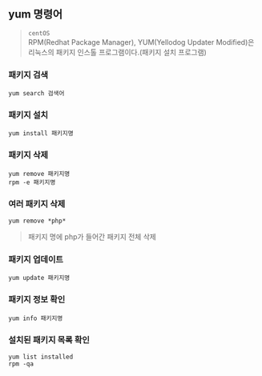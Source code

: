 ## yum 명령어
> `centOS`  
RPM(Redhat Package Manager), YUM(Yellodog Updater Modified)은 리눅스의 패키지 인스톨 프로그램이다.(패키지 설치 프로그램)  

### 패키지 검색
~~~
yum search 검색어
~~~

### 패키지 설치
~~~
yum install 패키지명
~~~

### 패키지 삭제
~~~
yum remove 패키지명
rpm -e 패키지명
~~~

### 여러 패키지 삭제
~~~
yum remove *php*
~~~
> 패키지 명에 php가 들어간 패키지 전체 삭제

### 패키지 업데이트
~~~
yum update 패키지명
~~~

### 패키지 정보 확인
~~~
yum info 패키지명
~~~

### 설치된 패키지 목록 확인
~~~
yum list installed
rpm -qa
~~~
